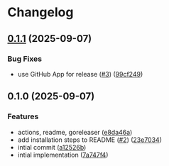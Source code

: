 # Changelog

## [0.1.1](https://github.com/hugginsio/talosctx/compare/v0.1.0...v0.1.1) (2025-09-07)


### Bug Fixes

* use GitHub App for release ([#3](https://github.com/hugginsio/talosctx/issues/3)) ([99cf249](https://github.com/hugginsio/talosctx/commit/99cf2494a08e365dbaca8ac32851d727c0afd6d7))

## 0.1.0 (2025-09-07)


### Features

* actions, readme, goreleaser ([e8da46a](https://github.com/hugginsio/talosctx/commit/e8da46aaf5ca8f5c58aed700f8512a3d57ca0cb4))
* add installation steps to README ([#2](https://github.com/hugginsio/talosctx/issues/2)) ([23e7034](https://github.com/hugginsio/talosctx/commit/23e703477dfb3fa5981e03a4de621a23539f4011))
* intial commit ([a12526b](https://github.com/hugginsio/talosctx/commit/a12526beafde90e464e638c8f4a7e120ee8dcfb5))
* intial implementation ([7a747f4](https://github.com/hugginsio/talosctx/commit/7a747f43ab515b04115ddeb13c3a968e491d366e))
